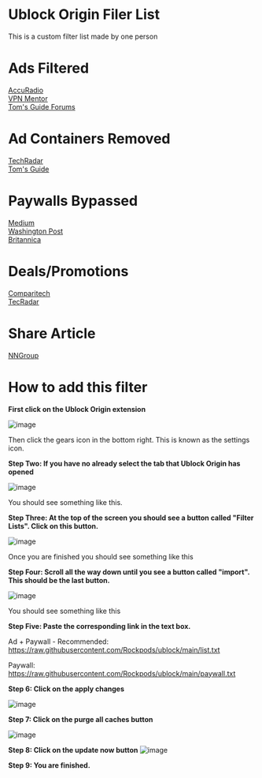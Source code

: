 # Ublock Origin Filer List
This is a custom filter list made by one person

# Ads Filtered
<a href="https://www.accuradio.com/">AccuRadio</a><br />
<a href="https://www.vpnmentor.com">VPN Mentor</a><br />
<a href="https://forums.tomsguide.com">Tom's Guide Forums</a><br />

# Ad Containers Removed
<a href="https://www.techradar.com">TechRadar</a><br />
<a href="https://www.tomsguide.com">Tom's Guide</a><br />

# Paywalls Bypassed
<a href="https://medium.com">Medium</a><br />
<a href="https://www.washingtonpost.com">Washington Post</a><br />
<a href="https://www.britannica.com/">Britannica</a><br />

# Deals/Promotions
<a href="https://www.comparitech.com">Comparitech</a><br />
<a href="https://www.techradar.com">TecRadar</a><br />

# Share Article
<a href="https://www.nngroup.com">NNGroup</a><br />

# How to add this filter

<b>First click on the Ublock Origin extension</b>

![image](https://user-images.githubusercontent.com/69652659/143152691-7cc5863d-ae4f-4f60-9601-e6a8cbedf291.png)

Then click the gears icon in the bottom right. This is known as the settings icon.

<b>Step Two: If you have no already select the tab that Ublock Origin has opened</b>

![image](https://user-images.githubusercontent.com/69652659/143152782-7860b9c0-c997-4e3e-b134-a56fc3e239dd.png)

You should see something like this.

<b>Step Three: At the top of the screen you should see a button called "Filter Lists". Click on this button.</b>

![image](https://user-images.githubusercontent.com/69652659/143152975-13e874c8-1340-4a05-a42e-15e25908d7bf.png)

Once you are finished you should see something like this

<b>Step Four: Scroll all the way down until you see a button called "import". This should be the last button.</b>

![image](https://user-images.githubusercontent.com/69652659/143159212-fa15b83c-d3ec-4367-ac22-a32315465a87.png)

You should see something like this

<b>Step Five: Paste the corresponding link in the text box.</b>

Ad + Paywall - Recommended: https://raw.githubusercontent.com/Rockpods/ublock/main/list.txt

Paywall: https://raw.githubusercontent.com/Rockpods/ublock/main/paywall.txt

<b>Step 6: Click on the apply changes</b>

![image](https://user-images.githubusercontent.com/69652659/143159469-1c0739c1-5fe7-45c5-baa4-e23b3e8f77e0.png)

<b>Step 7: Click on the purge all caches button</b>

![image](https://user-images.githubusercontent.com/69652659/143159646-4d0bbb98-fd04-49da-95df-ead0752a048e.png)

<b>Step 8: Click on the update now button</b>
![image](https://user-images.githubusercontent.com/69652659/143159691-e18f07dd-44eb-4bd2-95ac-302fed65e78e.png)

<b>Step 9: You are finished.</b>
